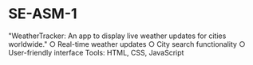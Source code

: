 # SE-ASM-1
"WeatherTracker: An app to display live weather updates for cities worldwide."
○ Real-time weather updates
○ City search functionality
○ User-friendly interface
Tools: HTML, CSS, JavaScript